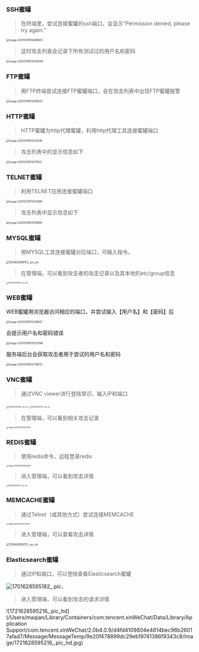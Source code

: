 

### SSH蜜罐

>  在终端里，尝试连接蜜罐的ssh端口，会显示“Permission denied, please try again.”

<img src="https://hfish.cn-bj.ufileos.com/images/image-20210319113406672.png" alt="image-20210319113406672" style="zoom:50%;" />

> 这时攻击列表会记录下所有测试过的用户名和密码

<img src="https://hfish.cn-bj.ufileos.com/images/image-20210319113330040.png" alt="image-20210319113330040" style="zoom:50%;" />



### FTP蜜罐

> 用FTP终端尝试连接FTP蜜罐端口，会在攻击列表中出现FTP蜜罐报警

<img src="https://hfish.cn-bj.ufileos.com/images/image-20210319113309227.png" alt="image-20210319113309227" style="zoom:50%;" />



### HTTP蜜罐

> HTTP蜜罐为http代理蜜罐，利用http代理工具连接蜜罐端口

<img src="https://hfish.cn-bj.ufileos.com/images/image-20210319113242516.png" alt="image-20210319113242516" style="zoom:50%;" />

> 攻击列表中的显示信息如下

<img src="https://hfish.cn-bj.ufileos.com/images/image-20210319113211933.png" alt="image-20210319113211933" style="zoom:50%;" />



### TELNET蜜罐

> 利用TELNET应用连接蜜罐端口

<img src="https://hfish.cn-bj.ufileos.com/images/image-20210319113132880.png" alt="image-20210319113132880" style="zoom:50%;" />

> 攻击列表中显示信息如下

<img src="https://hfish.cn-bj.ufileos.com/images/image-20210319113101608.png" alt="image-20210319113101608" style="zoom:50%;" />



### MYSQL蜜罐

> 用MYSQL工具连接蜜罐对应端口，可输入指令。

<img src="http://img.threatbook.cn/hfish/1521628589153_.pic_hd.jpg" alt="1521628589153_.pic_hd" style="zoom:50%;" />



> 在管理端，可以看到攻击者的攻击记录以及其本地的etc/group信息

<img src="http://img.threatbook.cn/hfish/1531628589485_.pic_hd.jpg" alt="1531628589485_.pic_hd" style="zoom: 33%;" />



### WEB蜜罐

WEB蜜罐用浏览器访问相应的端口，并尝试输入【用户名】和【密码】后

<img src="https://hfish.cn-bj.ufileos.com/images/image-20210319112136937.png" alt="image-20210319112136937" style="zoom:50%;" />

会提示用户名和密码错误

<img src="https://hfish.cn-bj.ufileos.com/images/image-20210319112522399.png" alt="image-20210319112522399" style="zoom:50%;" />



服务端后台会获取攻击者用于尝试的用户名和密码

<img src="https://hfish.cn-bj.ufileos.com/images/image-20210319112739513.png" alt="image-20210319112739513" style="zoom: 50%;" />



### VNC蜜罐

> 通过VNC viewer进行登陆常识，输入IP和端口

<img src="http://img.threatbook.cn/hfish/1591628590040_.pic_hd.jpg" alt="1591628590040_.pic_hd" style="zoom:33%;" />

<img src="http://img.threatbook.cn/hfish/1611628590115_.pic_hd.jpg" alt="1611628590115_.pic_hd" style="zoom:33%;" />



> 在管理端，可以看到相关攻击记录

<img src="http://img.threatbook.cn/hfish/image-20210810195923459.png" alt="image-20210810195923459" style="zoom:33%;" />



### REDIS蜜罐

> 使用redis命令，远程登录redis

<img src="http://img.threatbook.cn/hfish/image-20210810200645587.png" alt="image-20210810200645587" style="zoom: 33%;" />

> 进入管理端，可以看到攻击详情

<img src="http://img.threatbook.cn/hfish/1641628594371_.pic_hd.jpg" alt="1641628594371_.pic_hd" style="zoom: 33%;">



### MEMCACHE蜜罐

> 通过Telnet（或其他方式）尝试连接MEMCACHE

<img src="http://img.threatbook.cn/hfish/image-20210810202312677.png" alt="image-20210810202312677" style="zoom: 33%;" />

> 进入管理端，可以查看攻击详情

<img src="http://img.threatbook.cn/hfish/1741628595751_.pic_hd.jpg" alt="1741628595751_.pic_hd" style="zoom:50%;" />





### Elasticsearch蜜罐

> 通过IP和端口，可以登陆查看Elasticsearch蜜罐

![1701628595182_.pic](http://img.threatbook.cn/hfish/1701628595182_.pic.jpg)、



> 进入管理端，可以看到攻击的请求详情

![1721628595216_.pic_hd](/Users/maqian/Library/Containers/com.tencent.xinWeChat/Data/Library/Application Support/com.tencent.xinWeChat/2.0b4.0.9/d4fd4109804e4614bec96b26017afad7/Message/MessageTemp/9e20f478899dc29eb19741386f9343c8/Image/1721628595216_.pic_hd.jpg)



